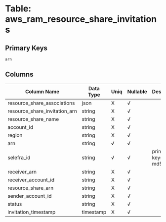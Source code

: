 # Table: aws_ram_resource_share_invitations

## Primary Keys 

```
arn
```


## Columns 

|  Column Name   |  Data Type  | Uniq | Nullable | Description | 
|  ----  | ----  | ----  | ----  | ---- | 
| resource_share_associations | json | X | √ |  | 
| resource_share_invitation_arn | string | X | √ |  | 
| resource_share_name | string | X | √ |  | 
| account_id | string | X | √ |  | 
| region | string | X | √ |  | 
| arn | string | √ | √ |  | 
| selefra_id | string | √ | √ | primary keys value md5 | 
| receiver_arn | string | X | √ |  | 
| receiver_account_id | string | X | √ |  | 
| resource_share_arn | string | X | √ |  | 
| sender_account_id | string | X | √ |  | 
| status | string | X | √ |  | 
| invitation_timestamp | timestamp | X | √ |  | 


